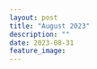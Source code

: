 ```yaml
---
layout: post
title: "August 2023"
description: ""
date: 2023-08-31
feature_image: 
---
```


<!--more-->
